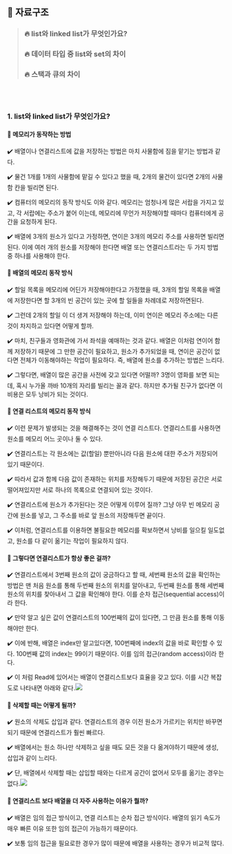 ## 🌈 자료구조
> ### 🔥 list와 linked list가 무엇인가요?
> ### 🔥 데이터 타입 중 list와 set의 차이
> ### 🔥 스택과 큐의 차이

<br>
<br>

###  1. list와 linked list가 무엇인가요?

#### 🤔 메모리가 동작하는 방법

✔️ 배열이나 연결리스트에 값을 저장하는 방법은 마치 사물함에 짐을 맡기는 방법과 같다.

✔️ 물건 1개를 1개의 사물함에 맡길 수 있다고 했을 때, 2개의 물건이 있다면 2개의 사물함 칸을 빌리면 된다.

✔️ 컴퓨터의 메모리의 동작 방식도 이와 같다. 메모리는 엄청나게 많은 서랍을 가지고 있고, 각 서랍에는 주소가 붙어 이는데, 메모리에 무언가 저장해야할 때마다 컴퓨터에게 공간을 요청하게 된다.

✔️ 배열에 3개의 원소가 있다고 가정하면, 연이은 3개의 메모리 주소를 사용하면 빌리면 된다. 이에 여러 개의 원소를 저장해야 한다면 배열 또는 연결리스트라는 두 가지 방법 중 하나를 사용해야 한다. 


#### 🤔 배열의 메모리 동작 방식 

✔️ 할일 목록을 메모리에 어딘가 저장해야한다고 가정했을 때, 3개의 할일 목록을 배열에 저장한다면 할 3개의 빈 공간이 있는 곳에 할 일들을 차례데로 저장하면된다.

✔️ 그런데 2개의 할일 이 더 생겨 저장해야 하는데, 이미 연이은 메모리 주소에는 다른 것이 차지하고 있다면 어떻게 할까.

✔️ 마치, 친구들과 영화관에 가서 좌석을 예매하는 것과 같다. 배열은 이처럼 연이어 함께 저장하기 때문에 그 만한 공간이 필요하고, 원소가 추가되었을 때, 연이은 공간이 없다면 전체가 이동해야하는 작업이 필요하다. 즉, 배열에 원소를 추가하는 방법은 느리다.

✔️ 그렇다면, 배열이 많은 공간을 사전에 갖고 있다면 어떨까? 3명이 영화를 보면 되는데, 혹시 누가올 까바 10개의 자리를 빌리는 꼴과 같다. 하지만 추가될 친구가 없다면 이 비용은 모두 낭비가 되는 것이다.


#### 🤔 연결 리스트의 메모리 동작 방식

✔️ 이런 문제가 발생되는 것을 해결해주는 것이 연결 리스트다. 연결리스트를 사용하면 원소를 메모리 어느 곳이나 둘 수 있다.

✔️ 연결리스트는 각 원소에는 값(할일) 뿐만아니라 다음 원소에 대한 주소가 저장되어 있기 때문이다. 

✔️ 따라서 값과 함께 다음 값이 존재하는 위치를 저장해두기 때문에 저장된 공간은 서로 떨어져있지만 서로 하나의 목록으로 연결되어 있는 것이다. 

✔️ 연결리스트에 원소가 추가된다는 것은 어떻게 이루어 질까? 그냥 아무 빈 메모리 공간에 원소를 넣고, 그 주소를 바로 앞 원소의 저장해두면 끝이다.

✔️ 이처럼, 연결리스트를 이용하면 불필요한 메모리를 확보하면서 낭비를 일으킬 일도없고, 원소를 다 같이 옮기는 작업이 필요하지 않다. 


#### 🤔 그렇다면 연결리스트가 항상 좋은 걸까?

✔️ 연결리스트에서 3번째 원소의 값이 궁금하다고 할 때, 세번째 원소의 값을 확인하는 방법은 맨 처음 원소를 통해 두번째 원소의 위치를 알아내고, 두번째 원소를 통해 세번째 원소의 위치를 찾아내서 그 값을 확인해야 한다. 이를 순차 접근(sequential access)이라 한다.

✔️ 만약 알고 싶은 값이 연결리스트의 100번째의 값이 있다면, 그 만큼 원소를 통해 이동해야만 한다. 

✔️ 이에 반해, 배열은 index만 알고있다면, 100번째에 index의 값을 바로 확인할 수 있다. 100번째 값의 index는 99이기 때문이다. 이를 임의 접근(random access)이라 한다.

✔️ 이 처럼 Read에 있어서는 배열이 연결리스트보다 효율을 갖고 있다. 이를 시간 복잡도로 나타내면 아래와 같다.![](https://images.velog.io/images/jewon119/post/e776d282-776a-4f26-bc91-3bfeece661a9/%E1%84%89%E1%85%B3%E1%84%8F%E1%85%B3%E1%84%85%E1%85%B5%E1%86%AB%E1%84%89%E1%85%A3%E1%86%BA%202022-01-07%20%E1%84%8B%E1%85%A9%E1%84%92%E1%85%AE%208.53.53.png)


#### 🤔 삭제할 때는 어떻게 될까?

✔️ 원소의 삭제도 삽입과 같다. 연결리스트의 경우 이전 원소가 가르키는 위치만 바꾸면 되기 때문에 연결리스트가 훨씬 빠르다.

✔️ 배열에서는 원소 하나만 삭제하고 싶을 때도 모든 것을 다 옮겨야하기 때문에 생성, 삽입과 같이 느리다.

✔️ 단, 배열에서 삭제할 때는 삽입할 때와는 다르게 공간이 없어서 모두를 옮기는 경우는 없다.![](https://images.velog.io/images/jewon119/post/c2e4aca7-f435-4cdb-9662-c5b2ae39a1a4/%E1%84%89%E1%85%B3%E1%84%8F%E1%85%B3%E1%84%85%E1%85%B5%E1%86%AB%E1%84%89%E1%85%A3%E1%86%BA%202022-01-07%20%E1%84%8B%E1%85%A9%E1%84%92%E1%85%AE%208.56.00.png)


#### 🤔 연결리스트 보다 배열을 더 자주 사용하는 이유가 뭘까?

✔️ 배열은 임의 접근 방식이고, 연결 리스트는 순차 접근 방식이다. 배열의 읽기 속도가 매우 빠른 이유 또한 임의 접근이 가능하기 때문이다.

✔️ 보통 임의 접근을 필요로한 경우가 많이 때문에 배열을 사용하는 경우가 비교적 많다.

